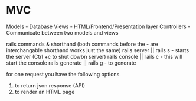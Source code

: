 # MVC

Models - Database
Views - HTML/Frontend/Presentation layer
Controllers - Communicate between two models and views

rails commands & shorthand
(both commands before the - are interchangable shorthand works just the same)
rails server || rails s - starts the server (Ctrl +c to shut dowbn server)
rails console || rails c - this will start the console
rails generate || rails g - to generate

for one request you have the following options

1. to return json response (API)
2. to render an HTML page
